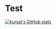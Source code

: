 # Test

[![kursat's GitHub stats](https://github-readme-stats.vercel.app/api?username=kursat)](https://github.com/anuraghazra/github-readme-stats)
